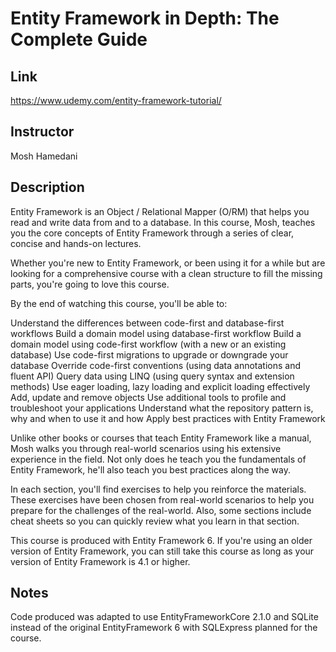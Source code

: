 # Entity Framework in Depth: The Complete Guide

## Link
https://www.udemy.com/entity-framework-tutorial/

## Instructor
Mosh Hamedani

## Description

Entity Framework is an Object / Relational Mapper (O/RM) that helps you read and write data from and to a database. In this course, Mosh, teaches you the core concepts of Entity Framework through a series of clear, concise and hands-on lectures.

Whether you're new to Entity Framework, or been using it for a while but are looking for a comprehensive course with a clean structure to fill the missing parts, you're going to love this course.

By the end of watching this course, you'll be able to:

Understand the differences between code-first and database-first workflows
Build a domain model using database-first workflow
Build a domain model using code-first workflow (with a new or an existing database)
Use code-first migrations to upgrade or downgrade your database
Override code-first conventions (using data annotations and fluent API)
Query data using LINQ (using query syntax and extension methods)
Use eager loading, lazy loading and explicit loading effectively
Add, update and remove objects
Use additional tools to profile and troubleshoot your applications
Understand what the repository pattern is, why and when to use it and how
Apply best practices with Entity Framework


Unlike other books or courses that teach Entity Framework like a manual, Mosh walks you through real-world scenarios using his extensive experience in the field. Not only does he teach you the fundamentals of Entity Framework, he'll also teach you best practices along the way.

In each section, you'll find exercises to help you reinforce the materials. These exercises have been chosen from real-world scenarios to help you prepare for the challenges of the real-world. Also, some sections include cheat sheets so you can quickly review what you learn in that section.

This course is produced with Entity Framework 6. If you're using an older version of Entity Framework, you can still take this course as long as your version of Entity Framework is 4.1 or higher.

## Notes

Code produced was adapted to use EntityFrameworkCore 2.1.0 and SQLite instead of the original EntityFramework 6 with SQLExpress planned for the course.